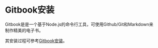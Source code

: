 # Gitbook安装

Gitbook是是一个基于Node.js的命令行工具，可使用Github/Git和Markdown来制作精美的电子书。

其安装过程可参考[Gitbook安装](https://tonydeng.github.io/gitbook-zh/gitbook-howtouse/)。


